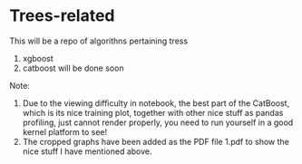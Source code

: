 # Trees-related
This will be a repo of algorithns pertaining tress
1. xgboost 
2. catboost will be done soon

Note: 
1. Due to the viewing difficulty in notebook, the best part of the CatBoost, which is its nice training plot, together with other nice stuff as pandas profiling, just cannot render properly, you need to run yourself in a good kernel platform to see!
2. The cropped graphs have been added as the PDF file 1.pdf to show the nice stuff I have mentioned above.

